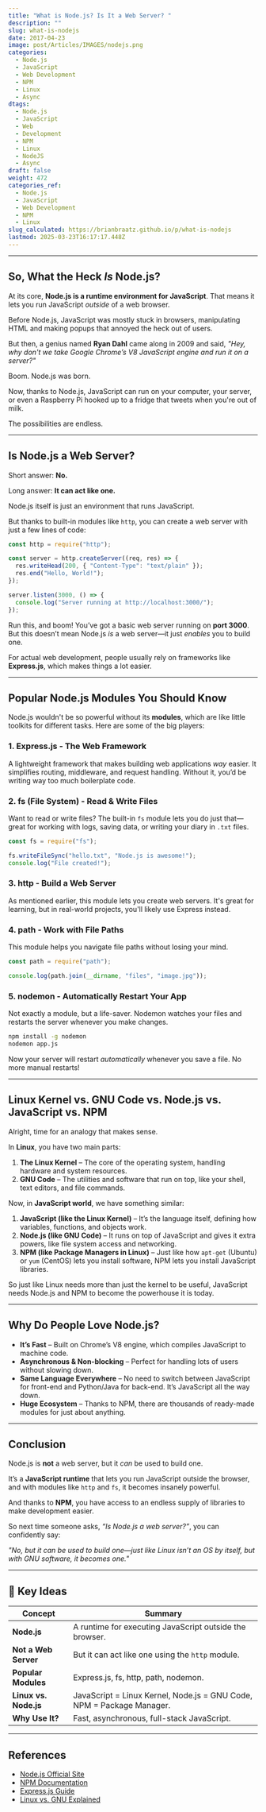 ```yaml
---
title: "What is Node.js? Is It a Web Server? "
description: ""
slug: what-is-nodejs
date: 2017-04-23
image: post/Articles/IMAGES/nodejs.png
categories:
  - Node.js
  - JavaScript
  - Web Development
  - NPM
  - Linux
  - Async
dtags:
  - Node.js
  - JavaScript
  - Web
  - Development
  - NPM
  - Linux
  - NodeJS
  - Async
draft: false
weight: 472
categories_ref:
  - Node.js
  - JavaScript
  - Web Development
  - NPM
  - Linux
slug_calculated: https://brianbraatz.github.io/p/what-is-nodejs
lastmod: 2025-03-23T16:17:17.448Z
---
```

<!-- 
# What is Node.js? Is It a Web Server? Let's Set the Record Straight!

Alright, let's talk about **Node.js**—because people throw this term around like it’s a magical web server that does everything from making coffee to walking your dog.  

Spoiler alert: **Node.js is NOT a web server**.  

But, to be fair, it *can* act like one. So, what *is* Node.js exactly? Buckle up, because we're about to break it all down. -->

***

## So, What the Heck *Is* Node.js?

At its core, **Node.js is a runtime environment for JavaScript**. That means it lets you run JavaScript *outside* of a web browser.

Before Node.js, JavaScript was mostly stuck in browsers, manipulating HTML and making popups that annoyed the heck out of users.

But then, a genius named **Ryan Dahl** came along in 2009 and said, *"Hey, why don't we take Google Chrome’s V8 JavaScript engine and run it on a server?"*

Boom. Node.js was born.

Now, thanks to Node.js, JavaScript can run on your computer, your server, or even a Raspberry Pi hooked up to a fridge that tweets when you're out of milk.

The possibilities are endless.

***

## Is Node.js a Web Server?

Short answer: **No.**

Long answer: **It can act like one.**

Node.js itself is just an environment that runs JavaScript.

But thanks to built-in modules like `http`, you can create a web server with just a few lines of code:

```javascript
const http = require("http");

const server = http.createServer((req, res) => {
  res.writeHead(200, { "Content-Type": "text/plain" });
  res.end("Hello, World!");
});

server.listen(3000, () => {
  console.log("Server running at http://localhost:3000/");
});
```

Run this, and boom! You’ve got a basic web server running on **port 3000**. But this doesn’t mean Node.js *is* a web server—it just *enables* you to build one.

For actual web development, people usually rely on frameworks like **Express.js**, which makes things a lot easier.

***

## Popular Node.js Modules You Should Know

Node.js wouldn't be so powerful without its **modules**, which are like little toolkits for different tasks. Here are some of the big players:

### 1. **Express.js** - The Web Framework

A lightweight framework that makes building web applications *way* easier. It simplifies routing, middleware, and request handling. Without it, you’d be writing way too much boilerplate code.

### 2. **fs (File System)** - Read & Write Files

Want to read or write files? The built-in `fs` module lets you do just that—great for working with logs, saving data, or writing your diary in `.txt` files.

```javascript
const fs = require("fs");

fs.writeFileSync("hello.txt", "Node.js is awesome!");
console.log("File created!");
```

### 3. **http** - Build a Web Server

As mentioned earlier, this module lets you create web servers. It's great for learning, but in real-world projects, you'll likely use Express instead.

### 4. **path** - Work with File Paths

This module helps you navigate file paths without losing your mind.

```javascript
const path = require("path");

console.log(path.join(__dirname, "files", "image.jpg"));
```

### 5. **nodemon** - Automatically Restart Your App

Not exactly a module, but a life-saver. Nodemon watches your files and restarts the server whenever you make changes.

```bash
npm install -g nodemon
nodemon app.js
```

Now your server will restart *automatically* whenever you save a file. No more manual restarts!

***

## Linux Kernel vs. GNU Code vs. Node.js vs. JavaScript vs. NPM

Alright, time for an analogy that makes sense.

In **Linux**, you have two main parts:

1. **The Linux Kernel** – The core of the operating system, handling hardware and system resources.
2. **GNU Code** – The utilities and software that run on top, like your shell, text editors, and file commands.

Now, in **JavaScript world**, we have something similar:

1. **JavaScript (like the Linux Kernel)** – It’s the language itself, defining how variables, functions, and objects work.
2. **Node.js (like GNU Code)** – It runs on top of JavaScript and gives it extra powers, like file system access and networking.
3. **NPM (like Package Managers in Linux)** – Just like how `apt-get` (Ubuntu) or `yum` (CentOS) lets you install software, NPM lets you install JavaScript libraries.

So just like Linux needs more than just the kernel to be useful, JavaScript needs Node.js and NPM to become the powerhouse it is today.

***

## Why Do People Love Node.js?

* **It’s Fast** – Built on Chrome’s V8 engine, which compiles JavaScript to machine code.
* **Asynchronous & Non-blocking** – Perfect for handling lots of users without slowing down.
* **Same Language Everywhere** – No need to switch between JavaScript for front-end and Python/Java for back-end. It’s JavaScript all the way down.
* **Huge Ecosystem** – Thanks to NPM, there are thousands of ready-made modules for just about anything.

***

## Conclusion

Node.js is **not** a web server, but it *can* be used to build one.

It’s a **JavaScript runtime** that lets you run JavaScript outside the browser, and with modules like `http` and `fs`, it becomes insanely powerful.

And thanks to **NPM**, you have access to an endless supply of libraries to make development easier.

So next time someone asks, *“Is Node.js a web server?”*, you can confidently say:

*"No, but it can be used to build one—just like Linux isn’t an OS by itself, but with GNU software, it becomes one."*

***

## 🔑 Key Ideas

| Concept               | Summary                                                               |
| --------------------- | --------------------------------------------------------------------- |
| **Node.js**           | A runtime for executing JavaScript outside the browser.               |
| **Not a Web Server**  | But it can act like one using the `http` module.                      |
| **Popular Modules**   | Express.js, fs, http, path, nodemon.                                  |
| **Linux vs. Node.js** | JavaScript = Linux Kernel, Node.js = GNU Code, NPM = Package Manager. |
| **Why Use It?**       | Fast, asynchronous, full-stack JavaScript.                            |

***

## References

* [Node.js Official Site](https://nodejs.org/)
* [NPM Documentation](https://docs.npmjs.com/)
* [Express.js Guide](https://expressjs.com/)
* [Linux vs. GNU Explained](https://www.gnu.org/gnu/linux-and-gnu.html)

```
```
